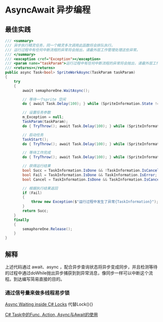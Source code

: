 # AsyncAwait 异步编程

## 最佳实践

```c#
/// <summary>
/// 异步执行精灵任务，同一个精灵多次调用此函数将会排队执行。
/// 运行过程中有任何中断流程的异常将会抛出，请最外层工作管理处理这些异常。
/// </summary>
/// <exception cref="Exception"></exception>
/// <param name="taskParam">运行过程中有任何中断流程的异常将会抛出，请最外层工作管理处理这些异常。</param>
/// <returns></returns>
public async Task<bool> SpriteWorkAsync(TaskParam taskParam)
{
    try
    {
        await semaphoreOne.WaitAsync();

        // 等待一个sprite 空闲
        do { await Task.Delay(100); } while (SpriteInformation.State != SpriteState.Free.ToString());   //要求等到Free

        // 设置任务参数
        m_Exception = null;
        TaskParam(taskParam);
        do { TryThrow(); await Task.Delay(100); } while (SpriteInformation.State != SpriteState.Free.ToString());   //要求等到Free

        // 启动任务
        TaskStart();
        do { TryThrow(); await Task.Delay(100); } while (SpriteInformation.State != SpriteState.Busy.ToString());   //要求等到Busy

        // 等待工作完成
        do { TryThrow(); await Task.Delay(100); } while (SpriteInformation.State != SpriteState.Free.ToString());   //要求等到Free

        // 获得运行结果
        bool Succ = TaskInformation.IsDone && !TaskInformation.IsCancel && !TaskInformation.IsError;
        bool Fail = TaskInformation.IsDone && TaskInformation.IsError;
        bool Cancel = TaskInformation.IsDone && TaskInformation.IsCancel;

        // 根据执行结果返回
        if (Fail)
        {
            throw new Exception($"运行过程中发生了异常{TaskInformation}");
        }
        return Succ;
    }
    finally
    {
        semaphoreOne.Release();
    }
}
```

## 解释

上述代码通过 await、async ，配合异步查询状态将异步变成同步，并且检测等待的过程中通过doWhile抛出异步捕获到到异常消息，像同步一样可以中断这个流程。到达编写简易直接的目的。



### 通过信号量来做多线程易步锁
[Async Waiting inside C# Locks](https://blog.cdemi.io/async-waiting-inside-c-sharp-locks/)
代替Lock(){}


[C# Task中的Func, Action, Async与Await的使用](https://www.cnblogs.com/ZengYunChun/p/5937666.html?tdsourcetag=s_pcqq_aiomsg)